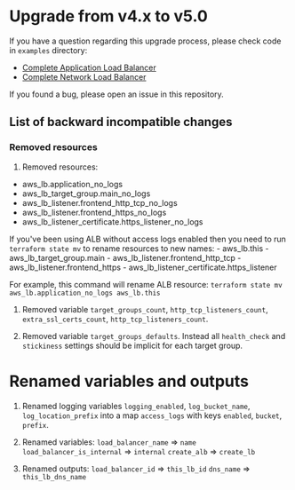# Upgrade from v4.x to v5.0

If you have a question regarding this upgrade process, please check code in `examples` directory:

* [Complete Application Load Balancer](https://github.com/terraform-aws-modules/terraform-aws-alb/tree/master/examples/complete-alb)
* [Complete Network Load Balancer](https://github.com/terraform-aws-modules/terraform-aws-alb/tree/master/examples/complete-nlb)

If you found a bug, please open an issue in this repository.

## List of backward incompatible changes

### Removed resources

1. Removed resources:
  - aws_lb.application_no_logs
  - aws_lb_target_group.main_no_logs
  - aws_lb_listener.frontend_http_tcp_no_logs
  - aws_lb_listener.frontend_https_no_logs
  - aws_lb_listener_certificate.https_listener_no_logs

  If you've been using ALB without access logs enabled then you need to run `terraform state mv` to rename resources to new names:
    - aws_lb.this
    - aws_lb_target_group.main
    - aws_lb_listener.frontend_http_tcp
    - aws_lb_listener.frontend_https
    - aws_lb_listener_certificate.https_listener

  For example, this command will rename ALB resource: `terraform state mv aws_lb.application_no_logs aws_lb.this`

1. Removed variable `target_groups_count`, `http_tcp_listeners_count`, `extra_ssl_certs_count`, `http_tcp_listeners_count`.

1. Removed variable `target_groups_defaults`. Instead all `health_check` and `stickiness` settings should be implicit for each target group.

# Renamed variables and outputs

1. Renamed logging variables `logging_enabled`, `log_bucket_name`, `log_location_prefix` into a map `access_logs` with keys `enabled`, `bucket`, `prefix`.

1. Renamed variables:
  `load_balancer_name` => `name`
  `load_balancer_is_internal` => `internal`
  `create_alb` => `create_lb`

1. Renamed outputs:
  `load_balancer_id` => `this_lb_id`
  `dns_name` => `this_lb_dns_name`
